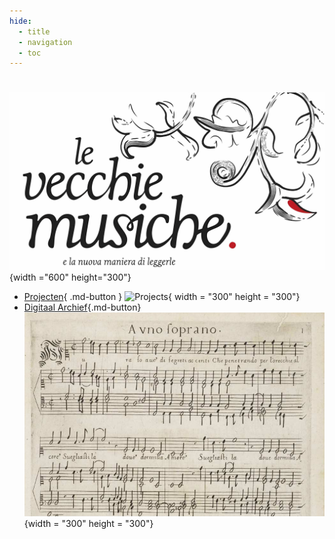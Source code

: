 ```yaml
---
hide:
  - title
  - navigation
  - toc
---
```


# 

![Vecchie Musiche Logo](../assets/images/VM_logo_large.jpeg){width ="600" height="300"}

<!--<img src="https://github.com/nicholascornia89/vecchiemusiche/blob/gh-pages/assets/images/VM_logo_large.jpeg?raw=true"> -->

<div class="grid cards" markdown>

- [Projecten](projects.md){ .md-button }
  ![Projects](../assets/images/Projects.jpg){ width = "300" height = "300"}
- [Digitaal Archief](archive.md){.md-button}
  ![Digital Archive](../assets/images/aura_soave.jpg){width = "300" height = "300"}

</div>
